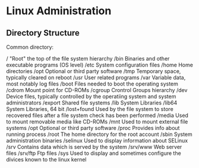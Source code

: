 # Linux Administration

Directory Structure
-------------------------
Common directory:

/	"Root" the top of the file system hierarchy
/bin 	Binaries and other executable programs (OS level)
/etc	System configuration files
/home	Home directories
/opt	Optional or third party software
/tmp	Temporary space, typically cleared on reboot
/usr	User related programs
/var	Variable data, most notably log files
/boot	Files needed to boot the operating system
/cdrom	Mount point for CD-ROMs
/cgroup Crontrol Groups hierarchy
/dev Device files, typically controlled by the operatiing system and system administrators
/export Shared file systems
/lib	System Libraries
/lib64 System Libraries, 64 bit
/lost+found Used by the file system to store recovered files after a file system check has been performed
/media	Used to mount removable media like CD-ROMs
/mnt	Used to mount external file systems
/opt	Optional or third party software
/proc	Provides info about running process
/root	The home directory for the root account
/sbin	System administration binaries
/selinux Used to display information about SELinux
/srv	Contains data which is served by the system
/srv/www Web server files
/srv/ftp	Ftp files
/sys	Used to display and sometimes configure the divices known to the linux kernel